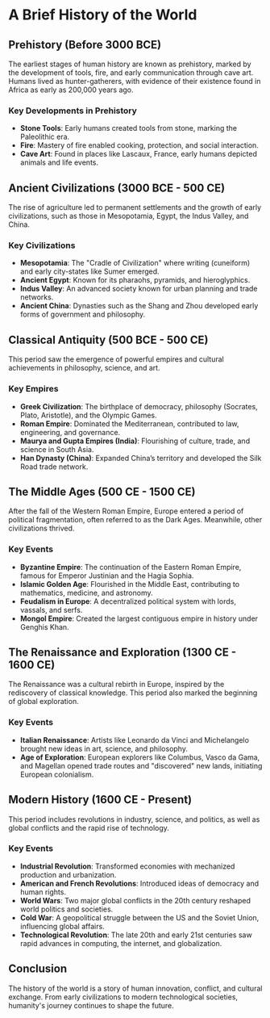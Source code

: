 # A Brief History of the World

## Prehistory (Before 3000 BCE)

The earliest stages of human history are known as prehistory, marked by the development of tools, fire, and early communication through cave art. Humans lived as hunter-gatherers, with evidence of their existence found in Africa as early as 200,000 years ago.

### Key Developments in Prehistory

- **Stone Tools**: Early humans created tools from stone, marking the Paleolithic era.
- **Fire**: Mastery of fire enabled cooking, protection, and social interaction.
- **Cave Art**: Found in places like Lascaux, France, early humans depicted animals and life events.

## Ancient Civilizations (3000 BCE - 500 CE)

The rise of agriculture led to permanent settlements and the growth of early civilizations, such as those in Mesopotamia, Egypt, the Indus Valley, and China.

### Key Civilizations

- **Mesopotamia**: The "Cradle of Civilization" where writing (cuneiform) and early city-states like Sumer emerged.
- **Ancient Egypt**: Known for its pharaohs, pyramids, and hieroglyphics.
- **Indus Valley**: An advanced society known for urban planning and trade networks.
- **Ancient China**: Dynasties such as the Shang and Zhou developed early forms of government and philosophy.

## Classical Antiquity (500 BCE - 500 CE)

This period saw the emergence of powerful empires and cultural achievements in philosophy, science, and art.

### Key Empires

- **Greek Civilization**: The birthplace of democracy, philosophy (Socrates, Plato, Aristotle), and the Olympic Games.
- **Roman Empire**: Dominated the Mediterranean, contributed to law, engineering, and governance.
- **Maurya and Gupta Empires (India)**: Flourishing of culture, trade, and science in South Asia.
- **Han Dynasty (China)**: Expanded China’s territory and developed the Silk Road trade network.

## The Middle Ages (500 CE - 1500 CE)

After the fall of the Western Roman Empire, Europe entered a period of political fragmentation, often referred to as the Dark Ages. Meanwhile, other civilizations thrived.

### Key Events

- **Byzantine Empire**: The continuation of the Eastern Roman Empire, famous for Emperor Justinian and the Hagia Sophia.
- **Islamic Golden Age**: Flourished in the Middle East, contributing to mathematics, medicine, and astronomy.
- **Feudalism in Europe**: A decentralized political system with lords, vassals, and serfs.
- **Mongol Empire**: Created the largest contiguous empire in history under Genghis Khan.

## The Renaissance and Exploration (1300 CE - 1600 CE)

The Renaissance was a cultural rebirth in Europe, inspired by the rediscovery of classical knowledge. This period also marked the beginning of global exploration.

### Key Events

- **Italian Renaissance**: Artists like Leonardo da Vinci and Michelangelo brought new ideas in art, science, and philosophy.
- **Age of Exploration**: European explorers like Columbus, Vasco da Gama, and Magellan opened trade routes and "discovered" new lands, initiating European colonialism.

## Modern History (1600 CE - Present)

This period includes revolutions in industry, science, and politics, as well as global conflicts and the rapid rise of technology.

### Key Events

- **Industrial Revolution**: Transformed economies with mechanized production and urbanization.
- **American and French Revolutions**: Introduced ideas of democracy and human rights.
- **World Wars**: Two major global conflicts in the 20th century reshaped world politics and societies.
- **Cold War**: A geopolitical struggle between the US and the Soviet Union, influencing global affairs.
- **Technological Revolution**: The late 20th and early 21st centuries saw rapid advances in computing, the internet, and globalization.

## Conclusion

The history of the world is a story of human innovation, conflict, and cultural exchange. From early civilizations to modern technological societies, humanity's journey continues to shape the future.
